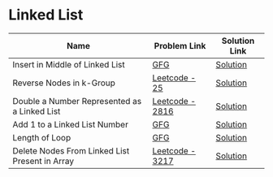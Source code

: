 # Linked List


| Name       | Problem Link                       | Solution Link                      |
|--------------------|------------------------------------|-----------------------------------|
| Insert in Middle of Linked List         | [GFG](https://www.geeksforgeeks.org/problems/insert-in-middle-of-linked-list/1)                | [Solution](https://github.com/moinhameed27/Ultimate-DSA/blob/main/Linked%20List/Insert%20in%20Middle%20of%20Linked%20List.cpp)              |
| Reverse Nodes in k-Group          | [Leetcode - 25](https://leetcode.com/problems/reverse-nodes-in-k-group/description/)                | [Solution](https://github.com/moinhameed27/Ultimate-DSA/blob/main/Linked%20List/Reverse%20Nodes%20in%20k-Group.cpp)              |
| Double a Number Represented as a Linked List          | [Leetcode - 2816](https://leetcode.com/problems/double-a-number-represented-as-a-linked-list/description/)                | [Solution](https://github.com/moinhameed27/Ultimate-DSA/blob/main/Linked%20List/Double%20a%20Number%20Represented%20as%20a%20Linked%20List.java)              |
| Add 1 to a Linked List Number          | [GFG](https://www.geeksforgeeks.org/problems/add-1-to-a-number-represented-as-linked-list/1)                | [Solution](https://github.com/moinhameed27/Ultimate-DSA/blob/main/Linked%20List/Add%201%20to%20a%20Number.cpp)              |
| Length of Loop          | [GFG](https://www.geeksforgeeks.org/problems/find-length-of-loop/1)                | [Solution](https://github.com/moinhameed27/Ultimate-DSA/blob/main/Linked%20List/Length%20of%20Loop.cpp)              |
| Delete Nodes From Linked List Present in Array          | [Leetcode - 3217](https://leetcode.com/problems/delete-nodes-from-linked-list-present-in-array/description/)                | [Solution](https://github.com/moinhameed27/Ultimate-DSA/blob/main/Linked%20List/Delete%20Nodes%20From%20Linked%20List%20Present%20in%20Array.cpp)              |
